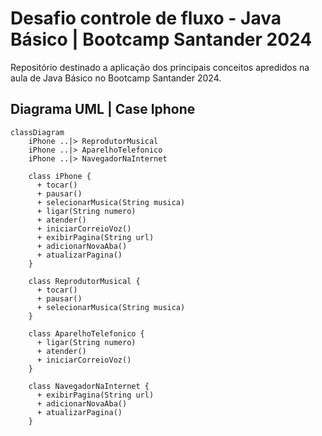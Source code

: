 # Desafio controle de fluxo - Java Básico | Bootcamp Santander 2024

Repositório destinado a aplicação dos principais conceitos apredidos na aula de Java Básico no Bootcamp Santander 2024.


## Diagrama UML | Case Iphone

```mermaid
classDiagram
    iPhone ..|> ReprodutorMusical
    iPhone ..|> AparelhoTelefonico
    iPhone ..|> NavegadorNaInternet

    class iPhone {
      + tocar()
      + pausar()
      + selecionarMusica(String musica)
      + ligar(String numero)
      + atender()
      + iniciarCorreioVoz()
      + exibirPagina(String url)
      + adicionarNovaAba()
      + atualizarPagina()
    }

    class ReprodutorMusical {
      + tocar()
      + pausar()
      + selecionarMusica(String musica)
    }

    class AparelhoTelefonico {
      + ligar(String numero)
      + atender()
      + iniciarCorreioVoz()
    }

    class NavegadorNaInternet {
      + exibirPagina(String url)
      + adicionarNovaAba()
      + atualizarPagina()
    }
